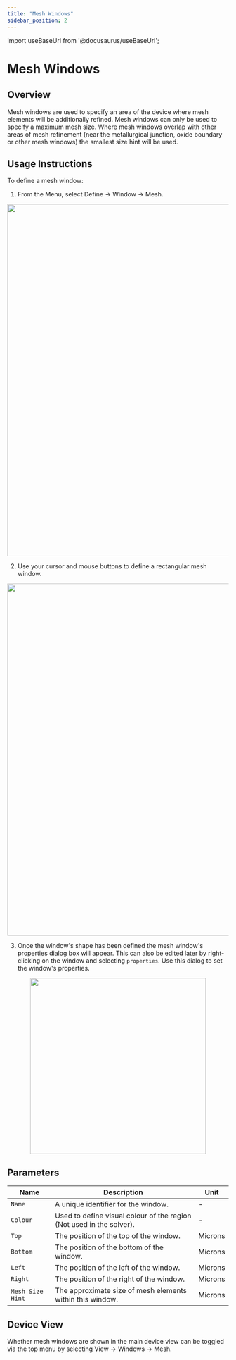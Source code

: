 ```yaml
---
title: "Mesh Windows"
sidebar_position: 2
---
```


import useBaseUrl from '@docusaurus/useBaseUrl';

# Mesh Windows

## Overview
Mesh windows are used to specify an area of the device where mesh elements will be additionally refined.
Mesh windows can only be used to specify a maximum mesh size. 
Where mesh windows overlap with other areas of mesh refinement (near the metallurgical junction, oxide boundary or other mesh windows) the smallest size hint will be used.

## Usage Instructions
To define a mesh window:
1. From the Menu, select Define -> Window -> Mesh.

<p align="center">
  <img src={useBaseUrl('img/device-editor/finite-element-mesh/mesh-windows/01.png')} width="800"/>
</p>

2. Use your cursor and mouse buttons to define a rectangular mesh window.

<p align="center">
  <img src={useBaseUrl('img/device-editor/finite-element-mesh/mesh-windows/02.png')} width="800"/>
</p>

3. Once the window's shape has been defined the mesh window's properties dialog box will appear. This can also be edited later by right-clicking on the window and selecting `properties`. Use this dialog to set the window's properties.

<p align="center">
  <img src={useBaseUrl('img/device-editor/finite-element-mesh/mesh-windows/03.png')} width="400"/>
</p>

## Parameters

<div class="properties-table">

| Name             | Description                                                                      | Unit       |
|------------------|----------------------------------------------------------------------------------|------------|
| `Name`           | A unique identifier for the window.                                              | -          |
| `Colour`         | Used to define visual colour of the region (Not used in the solver).             | -          |
| `Top`            | The position of the top of the window.                                           | Microns    |
| `Bottom`         | The position of the bottom of the window.                                        | Microns    |
| `Left`           | The position of the left of the window.                                          | Microns    |
| `Right`          | The position of the right of the window.                                         | Microns    |
| `Mesh Size Hint` | The approximate size of mesh elements within this window.                        | Microns    |

</div>

## Device View

Whether mesh windows are shown in the main device view can be toggled via the top menu by selecting View -> Windows -> Mesh.
